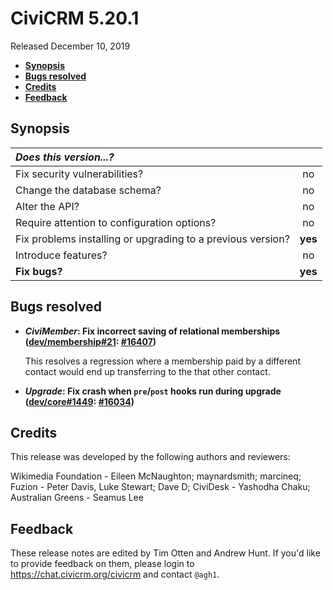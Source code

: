 # CiviCRM 5.20.1

Released December 10, 2019

- **[Synopsis](#synopsis)**
- **[Bugs resolved](#bugs)**
- **[Credits](#credits)**
- **[Feedback](#feedback)**

## <a name="synopsis"></a>Synopsis

| *Does this version...?*                                         |         |
|:--------------------------------------------------------------- |:-------:|
| Fix security vulnerabilities?                                   |   no    |
| Change the database schema?                                     |   no    |
| Alter the API?                                                  |   no    |
| Require attention to configuration options?                     |   no    |
| Fix problems installing or upgrading to a previous version?     | **yes** |
| Introduce features?                                             |   no    |
| **Fix bugs?**                                                   | **yes** |

## <a name="bugs"></a>Bugs resolved

* **_CiviMember_: Fix incorrect saving of relational memberships ([dev/membership#21](https://lab.civicrm.org/dev/membership/issues/21): [#16407](https://github.com/civicrm/civicrm-core/pull/16047))**

  This resolves a regression where a membership paid by a different contact
  would end up transferring to the that other contact.

* **_Upgrade_: Fix crash when `pre`/`post` hooks run during upgrade ([dev/core#1449](https://lab.civicrm.org/dev/core/issues/1449): [#16034](https://github.com/civicrm/civicrm-core/pull/16034))**

## <a name="credits"></a>Credits

This release was developed by the following authors and reviewers:

Wikimedia Foundation - Eileen McNaughton; maynardsmith; marcineq; Fuzion -
Peter Davis, Luke Stewart; Dave D; CiviDesk - Yashodha Chaku; Australian
Greens - Seamus Lee

## <a name="feedback"></a>Feedback

These release notes are edited by Tim Otten and Andrew Hunt.  If you'd like to
provide feedback on them, please login to https://chat.civicrm.org/civicrm and
contact `@agh1`.
